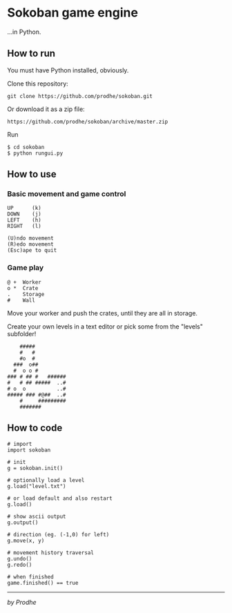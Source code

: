 # Sokoban game engine

...in Python.

## How to run

You must have Python installed, obviously.

Clone this repository:

    git clone https://github.com/prodhe/sokoban.git

Or download it as a zip file:

    https://github.com/prodhe/sokoban/archive/master.zip

Run

    $ cd sokoban
    $ python rungui.py

## How to use

### Basic movement and game control

    UP      (k)
    DOWN    (j)
    LEFT    (h)
    RIGHT   (l)

    (U)ndo movement
    (R)edo movement
    (Esc)ape to quit

### Game play

    @ +  Worker
    o *  Crate
    .    Storage
    #    Wall

Move your worker and push the crates, until they are all in storage.

Create your own levels in a text editor or pick some from the "levels" subfolder!

        #####
        #   #
        #o  #
      ###  o##
      #  o o #
    ### # ## #   ######
    #   # ## #####  ..#
    # o  o          ..#
    ##### ### #@##  ..#
        #     #########
        #######

## How to code

    # import
    import sokoban
    
    # init
    g = sokoban.init()
    
    # optionally load a level
    g.load("level.txt")
    
    # or load default and also restart
    g.load()
    
    # show ascii output
    g.output()

    # direction (eg. (-1,0) for left)
    g.move(x, y)

    # movement history traversal
    g.undo()
    g.redo()

    # when finished
    game.finished() == true

---
*by Prodhe*
